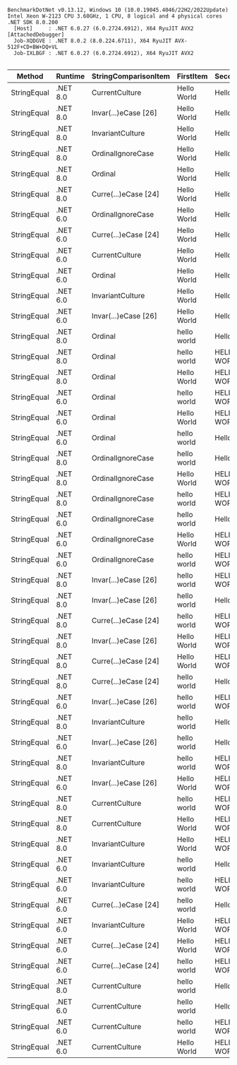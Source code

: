 ```

BenchmarkDotNet v0.13.12, Windows 10 (10.0.19045.4046/22H2/2022Update)
Intel Xeon W-2123 CPU 3.60GHz, 1 CPU, 8 logical and 4 physical cores
.NET SDK 8.0.200
  [Host]     : .NET 6.0.27 (6.0.2724.6912), X64 RyuJIT AVX2 [AttachedDebugger]
  Job-XQDGVE : .NET 8.0.2 (8.0.224.6711), X64 RyuJIT AVX-512F+CD+BW+DQ+VL
  Job-IXLBGF : .NET 6.0.27 (6.0.2724.6912), X64 RyuJIT AVX2


```
| Method      | Runtime  | StringComparisonItem | FirstItem   | SecondItem  | Mean       | Error     | StdDev    | Median     | Rank | Allocated |
|------------ |--------- |--------------------- |------------ |------------ |-----------:|----------:|----------:|-----------:|-----:|----------:|
| StringEqual | .NET 8.0 | CurrentCulture       | Hello World | Hello World |   1.559 ns | 0.0092 ns | 0.0081 ns |   1.557 ns |    1 |         - |
| StringEqual | .NET 8.0 | Invar(...)eCase [26] | Hello World | Hello World |   1.578 ns | 0.0087 ns | 0.0081 ns |   1.577 ns |    1 |         - |
| StringEqual | .NET 8.0 | InvariantCulture     | Hello World | Hello World |   1.583 ns | 0.0112 ns | 0.0105 ns |   1.581 ns |    1 |         - |
| StringEqual | .NET 8.0 | OrdinalIgnoreCase    | Hello World | Hello World |   1.584 ns | 0.0088 ns | 0.0082 ns |   1.581 ns |    1 |         - |
| StringEqual | .NET 8.0 | Ordinal              | Hello World | Hello World |   1.585 ns | 0.0116 ns | 0.0109 ns |   1.586 ns |    1 |         - |
| StringEqual | .NET 8.0 | Curre(...)eCase [24] | Hello World | Hello World |   1.589 ns | 0.0135 ns | 0.0120 ns |   1.584 ns |    1 |         - |
| StringEqual | .NET 6.0 | OrdinalIgnoreCase    | Hello World | Hello World |   2.048 ns | 0.0096 ns | 0.0085 ns |   2.050 ns |    2 |         - |
| StringEqual | .NET 6.0 | Curre(...)eCase [24] | Hello World | Hello World |   2.053 ns | 0.0147 ns | 0.0137 ns |   2.049 ns |    2 |         - |
| StringEqual | .NET 6.0 | CurrentCulture       | Hello World | Hello World |   2.054 ns | 0.0106 ns | 0.0088 ns |   2.054 ns |    2 |         - |
| StringEqual | .NET 6.0 | Ordinal              | Hello World | Hello World |   2.054 ns | 0.0116 ns | 0.0108 ns |   2.052 ns |    2 |         - |
| StringEqual | .NET 6.0 | InvariantCulture     | Hello World | Hello World |   2.057 ns | 0.0102 ns | 0.0091 ns |   2.058 ns |    2 |         - |
| StringEqual | .NET 6.0 | Invar(...)eCase [26] | Hello World | Hello World |   2.057 ns | 0.0108 ns | 0.0101 ns |   2.056 ns |    2 |         - |
| StringEqual | .NET 8.0 | Ordinal              | hello world | Hello World |   4.344 ns | 0.0228 ns | 0.0213 ns |   4.350 ns |    3 |         - |
| StringEqual | .NET 8.0 | Ordinal              | hello world | HELLO WORLD |   4.352 ns | 0.0249 ns | 0.0221 ns |   4.353 ns |    3 |         - |
| StringEqual | .NET 8.0 | Ordinal              | Hello World | HELLO WORLD |   4.361 ns | 0.0316 ns | 0.0295 ns |   4.357 ns |    3 |         - |
| StringEqual | .NET 6.0 | Ordinal              | hello world | HELLO WORLD |   5.342 ns | 0.0217 ns | 0.0181 ns |   5.344 ns |    4 |         - |
| StringEqual | .NET 6.0 | Ordinal              | Hello World | HELLO WORLD |   5.351 ns | 0.0316 ns | 0.0296 ns |   5.351 ns |    4 |         - |
| StringEqual | .NET 6.0 | Ordinal              | hello world | Hello World |   5.367 ns | 0.0300 ns | 0.0281 ns |   5.363 ns |    4 |         - |
| StringEqual | .NET 8.0 | OrdinalIgnoreCase    | hello world | Hello World |   7.637 ns | 0.0269 ns | 0.0224 ns |   7.635 ns |    5 |         - |
| StringEqual | .NET 8.0 | OrdinalIgnoreCase    | Hello World | HELLO WORLD |   8.716 ns | 0.0408 ns | 0.0361 ns |   8.708 ns |    6 |         - |
| StringEqual | .NET 8.0 | OrdinalIgnoreCase    | hello world | HELLO WORLD |   8.741 ns | 0.0431 ns | 0.0382 ns |   8.736 ns |    6 |         - |
| StringEqual | .NET 6.0 | OrdinalIgnoreCase    | hello world | Hello World |   9.117 ns | 0.0277 ns | 0.0259 ns |   9.120 ns |    7 |         - |
| StringEqual | .NET 6.0 | OrdinalIgnoreCase    | Hello World | HELLO WORLD |   9.613 ns | 0.0447 ns | 0.0418 ns |   9.597 ns |    8 |         - |
| StringEqual | .NET 6.0 | OrdinalIgnoreCase    | hello world | HELLO WORLD |   9.634 ns | 0.0534 ns | 0.0473 ns |   9.628 ns |    8 |         - |
| StringEqual | .NET 8.0 | Invar(...)eCase [26] | hello world | HELLO WORLD | 131.046 ns | 0.9199 ns | 0.8154 ns | 130.980 ns |    9 |         - |
| StringEqual | .NET 8.0 | Invar(...)eCase [26] | hello world | Hello World | 131.088 ns | 0.5056 ns | 0.4482 ns | 131.022 ns |    9 |         - |
| StringEqual | .NET 8.0 | Curre(...)eCase [24] | hello world | HELLO WORLD | 132.740 ns | 0.6560 ns | 0.6136 ns | 132.630 ns |    9 |         - |
| StringEqual | .NET 8.0 | Invar(...)eCase [26] | Hello World | HELLO WORLD | 133.539 ns | 0.5404 ns | 0.4512 ns | 133.436 ns |    9 |         - |
| StringEqual | .NET 8.0 | Curre(...)eCase [24] | Hello World | HELLO WORLD | 134.098 ns | 0.6036 ns | 0.5351 ns | 134.038 ns |    9 |         - |
| StringEqual | .NET 8.0 | Curre(...)eCase [24] | hello world | Hello World | 134.327 ns | 1.1502 ns | 1.0196 ns | 133.973 ns |    9 |         - |
| StringEqual | .NET 6.0 | Invar(...)eCase [26] | hello world | HELLO WORLD | 134.607 ns | 0.6288 ns | 0.5882 ns | 134.689 ns |    9 |         - |
| StringEqual | .NET 8.0 | InvariantCulture     | hello world | Hello World | 139.169 ns | 0.5354 ns | 0.5008 ns | 139.112 ns |   10 |         - |
| StringEqual | .NET 6.0 | Invar(...)eCase [26] | hello world | Hello World | 139.208 ns | 0.6411 ns | 0.5683 ns | 139.145 ns |   10 |         - |
| StringEqual | .NET 8.0 | InvariantCulture     | hello world | HELLO WORLD | 139.239 ns | 0.5916 ns | 0.5244 ns | 139.081 ns |   10 |         - |
| StringEqual | .NET 6.0 | Invar(...)eCase [26] | Hello World | HELLO WORLD | 139.630 ns | 0.8087 ns | 0.7169 ns | 139.463 ns |   10 |         - |
| StringEqual | .NET 8.0 | CurrentCulture       | hello world | HELLO WORLD | 141.535 ns | 0.8134 ns | 0.6351 ns | 141.587 ns |   11 |         - |
| StringEqual | .NET 8.0 | CurrentCulture       | Hello World | HELLO WORLD | 141.552 ns | 0.4873 ns | 0.4069 ns | 141.415 ns |   11 |         - |
| StringEqual | .NET 8.0 | InvariantCulture     | Hello World | HELLO WORLD | 141.668 ns | 0.7840 ns | 0.6547 ns | 141.957 ns |   11 |         - |
| StringEqual | .NET 6.0 | InvariantCulture     | hello world | Hello World | 142.637 ns | 1.0566 ns | 0.8823 ns | 142.664 ns |   11 |         - |
| StringEqual | .NET 6.0 | InvariantCulture     | hello world | HELLO WORLD | 144.129 ns | 2.8654 ns | 4.5449 ns | 141.479 ns |   11 |         - |
| StringEqual | .NET 6.0 | Curre(...)eCase [24] | hello world | Hello World | 144.179 ns | 0.5999 ns | 0.5611 ns | 144.108 ns |   11 |         - |
| StringEqual | .NET 6.0 | InvariantCulture     | Hello World | HELLO WORLD | 144.231 ns | 0.7373 ns | 0.6536 ns | 144.312 ns |   11 |         - |
| StringEqual | .NET 6.0 | Curre(...)eCase [24] | Hello World | HELLO WORLD | 145.208 ns | 0.7892 ns | 0.6590 ns | 145.294 ns |   11 |         - |
| StringEqual | .NET 6.0 | Curre(...)eCase [24] | hello world | HELLO WORLD | 146.963 ns | 2.8593 ns | 3.0594 ns | 145.571 ns |   11 |         - |
| StringEqual | .NET 8.0 | CurrentCulture       | hello world | Hello World | 149.146 ns | 2.8396 ns | 3.0383 ns | 150.527 ns |   11 |         - |
| StringEqual | .NET 6.0 | CurrentCulture       | hello world | Hello World | 149.950 ns | 0.5888 ns | 0.5219 ns | 149.790 ns |   11 |         - |
| StringEqual | .NET 6.0 | CurrentCulture       | hello world | HELLO WORLD | 151.535 ns | 0.5701 ns | 0.4761 ns | 151.573 ns |   11 |         - |
| StringEqual | .NET 6.0 | CurrentCulture       | Hello World | HELLO WORLD | 155.379 ns | 0.8733 ns | 0.8168 ns | 155.482 ns |   12 |         - |
